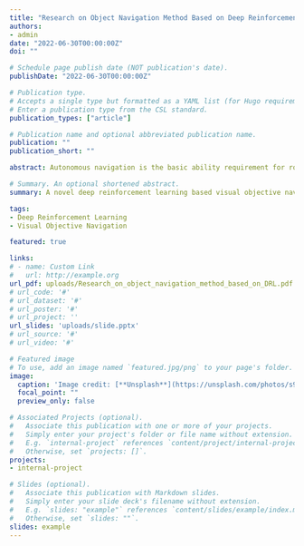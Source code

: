```yaml
---
title: "Research on Object Navigation Method Based on Deep Reinforcement Learning(Working paper, in Chinese)"
authors:
- admin
date: "2022-06-30T00:00:00Z"
doi: ""

# Schedule page publish date (NOT publication's date).
publishDate: "2022-06-30T00:00:00Z"

# Publication type.
# Accepts a single type but formatted as a YAML list (for Hugo requirements).
# Enter a publication type from the CSL standard.
publication_types: ["article"]

# Publication name and optional abbreviated publication name.
publication: ""
publication_short: ""

abstract: Autonomous navigation is the basic ability requirement for robots to complete many other tasks. In recent years, the emerging deep reinforcement learning provides a solution for autonomous objective navigation of robots, but the existing visual objective navigation methods based on deep reinforcement learning have some problems such as poor cross-scene generalization ability. In this paper, an end-to-end visual object navigation model with strong ability of cross-scene generalization is proposed based on previous ideas. To solve the problem of weak cross-scene generalization, this paper proposes a state representation method combining objective detection results with depth image and a reward function representation method combining objective detection results. Since the state representation contains less scene-specific information, the combination of the state representation and the reward function representation ensures that the model can have strong cross-objective generalization ability as well as cross-scene generalization ability. In addition, the AI2THOR simulation scene is made into the Offline AI2THOR Dataset in this paper. Compared with the direct real-time rendering of AI2THOR simulation platform, the Offline AI2THOR Dataset can greatly improve the interaction speed and realize the cross-platform use of simulation scenes. On the basis of this dataset, the proposed navigation model is trained and experimented. Experimental results show that the proposed model has better navigation performance and has improved cross-objective generalization ability and cross-scene generalization ability.

# Summary. An optional shortened abstract.
summary: A novel deep reinforcement learning based visual objective navigation method.

tags:
- Deep Reinforcement Learning
- Visual Objective Navigation

featured: true

links:
# - name: Custom Link
#   url: http://example.org
url_pdf: uploads/Research_on_object_navigation_method_based_on_DRL.pdf
# url_code: '#'
# url_dataset: '#'
# url_poster: '#'
# url_project: ''
url_slides: 'uploads/slide.pptx'
# url_source: '#'
# url_video: '#'

# Featured image
# To use, add an image named `featured.jpg/png` to your page's folder. 
image:
  caption: 'Image credit: [**Unsplash**](https://unsplash.com/photos/s9CC2SKySJM)'
  focal_point: ""
  preview_only: false

# Associated Projects (optional).
#   Associate this publication with one or more of your projects.
#   Simply enter your project's folder or file name without extension.
#   E.g. `internal-project` references `content/project/internal-project/index.md`.
#   Otherwise, set `projects: []`.
projects:
- internal-project

# Slides (optional).
#   Associate this publication with Markdown slides.
#   Simply enter your slide deck's filename without extension.
#   E.g. `slides: "example"` references `content/slides/example/index.md`.
#   Otherwise, set `slides: ""`.
slides: example
---
```


<!-- This work is driven by the results in my [previous paper](/publication/conference-paper/) on LLMs.

{{% callout note %}}
Create your slides in Markdown - click the *Slides* button to check out the example.
{{% /callout %}}

Add the publication's **full text** or **supplementary notes** here. You can use rich formatting such as including [code, math, and images](https://docs.hugoblox.com/content/writing-markdown-latex/). -->
